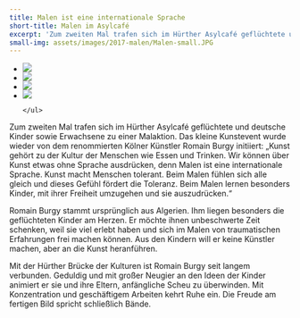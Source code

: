 ```yaml
---
title: Malen ist eine internationale Sprache
short-title: Malen im Asylcafé
excerpt: 'Zum zweiten Mal trafen sich im Hürther Asylcafé geflüchtete und deutsche Kinder sowie Erwachsene zu einer Malaktion.'
small-img: assets/images/2017-malen/Malen-small.JPG
---
```



<section class="rollon_view">
	<ul class="rollon_container">
	<li class="rollon_item">
			<div class="small-img">
				<img src="{{ site.url }}assets/images/2017-malen/Malen1.JPG" class="lightbox"/>
			</div>
		</li>
		<li class="rollon_item">
			<div class="small-img">
				<img src="{{ site.url }}assets/images/2017-malen/Malen2.JPG" class="lightbox"/>
			</div>
		</li>
		<li class="rollon_item">
			<div class="small-img">
				<img src="{{ site.url }}assets/images/2017-malen/Malen3.JPG" class="lightbox"/>
			</div>
		</li>
		<li class="rollon_item">
			<div class="small-img">
				<img src="{{ site.url }}assets/images/2017-malen/Malen4.JPG" class="lightbox"/>
			</div>
		</li>

	</ul>
</section>

Zum zweiten Mal trafen sich im Hürther Asylcafé geflüchtete und
deutsche Kinder sowie Erwachsene zu einer Malaktion. Das kleine
Kunstevent wurde wieder von dem renommierten Kölner Künstler Romain
Burgy initiiert: „Kunst gehört zu der Kultur der Menschen wie Essen
und Trinken. Wir können über Kunst etwas ohne Sprache ausdrücken, denn
Malen ist eine internationale Sprache. Kunst macht Menschen
tolerant. Beim Malen fühlen sich alle gleich und dieses Gefühl fördert
die Toleranz. Beim Malen lernen besonders Kinder, mit ihrer Freiheit
umzugehen und sie auszudrücken.“

Romain Burgy stammt ursprünglich aus Algerien. Ihm liegen besonders
die geflüchteten Kinder am Herzen. Er möchte ihnen unbeschwerte Zeit
schenken, weil sie viel erlebt haben und sich im Malen von
traumatischen Erfahrungen frei machen können. Aus den Kindern will er
keine Künstler machen, aber an die Kunst heranführen.

Mit der Hürther Brücke der Kulturen ist Romain Burgy seit langem
verbunden. Geduldig und mit großer Neugier an den Ideen der Kinder
animiert er sie und ihre Eltern, anfängliche Scheu zu überwinden. Mit
Konzentration und geschäftigem Arbeiten kehrt Ruhe ein. Die Freude am
fertigen Bild spricht schließlich Bände.

